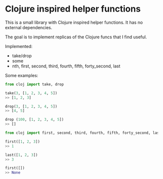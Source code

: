 # Clojure inspired helper functions

This is a small library with Clojure inspired helper functions. It has no external dependencies.

The goal is to implement replicas of the Clojure funcs that I find useful.

Implemented:
* take/drop
* some
* nth, first, second, third, fourth, fifth, forty_second, last

Some examples:

```python
from cloj import take, drop

take(3, [1, 2, 3, 4, 5])
>> [1, 2, 3]

drop(3, [1, 2, 3, 4, 5])
>> [4, 5]

drop (100, [1, 2, 3, 4, 5])
>> []
```

```python
from cloj import first, second, third, fourth, fifth, forty_second, last

first([1, 2, 3])
>> 1

last([1, 2, 3])
>> 3

first([])
>> None
```
